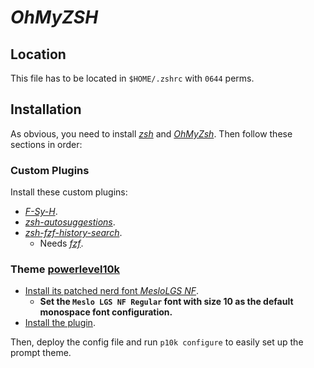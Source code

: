 # *OhMyZSH*

## Location

This file has to be located in `$HOME/.zshrc` with `0644` perms.

## Installation

As obvious, you need to install [*zsh*](https://www.zsh.org) and [*OhMyZsh*](https://ohmyz.sh). Then follow these sections in order:

### Custom Plugins

Install these custom plugins:

- [*F-Sy-H*](https://github.com/z-shell/F-Sy-H?tab=readme-ov-file#oh-my-zsh).
- [*zsh-autosuggestions*](https://github.com/zsh-users/zsh-autosuggestions/blob/master/INSTALL.md#oh-my-zsh).
- [*zsh-fzf-history-search*](https://github.com/joshskidmore/zsh-fzf-history-search?tab=readme-ov-file#oh-my-zsh).
  - Needs [*fzf*](https://github.com/junegunn/fzf).

### Theme [powerlevel10k](https://github.com/romkatv/powerlevel10k)

- [Install its patched nerd font *MesloLGS NF*](https://github.com/romkatv/powerlevel10k#meslo-nerd-font-patched-for-powerlevel10k).
  - **Set the `Meslo LGS NF Regular` font with size 10 as the default monospace font configuration.**
- [Install the plugin](https://github.com/romkatv/powerlevel10k?tab=readme-ov-file#oh-my-zsh).


Then, deploy the config file and run `p10k configure` to easily set up the prompt theme.
